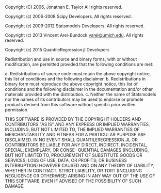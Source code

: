 Copyright (C) 2006, Jonathan E. Taylor
All rights reserved.

Copyright (c) 2006-2008 Scipy Developers.
All rights reserved.

Copyright (c) 2009-2012 Statsmodels Developers.
All rights reserved.

Copyright (c) 2013 Vincent Arel-Bundock varel@umich.edu.
All rights reserved.

Copyright (c) 2015 QuantileRegression.jl Developers

Redistribution and use in source and binary forms, with or without
modification, are permitted provided that the following conditions are met:

  a. Redistributions of source code must retain the above copyright notice,
     this list of conditions and the following disclaimer.
  b. Redistributions in binary form must reproduce the above copyright
     notice, this list of conditions and the following disclaimer in the
     documentation and/or other materials provided with the distribution.
  c. Neither the name of Statsmodels nor the names of its contributors
     may be used to endorse or promote products derived from this software
     without specific prior written permission.


THIS SOFTWARE IS PROVIDED BY THE COPYRIGHT HOLDERS AND CONTRIBUTORS "AS IS"
AND ANY EXPRESS OR IMPLIED WARRANTIES, INCLUDING, BUT NOT LIMITED TO, THE
IMPLIED WARRANTIES OF MERCHANTABILITY AND FITNESS FOR A PARTICULAR PURPOSE
ARE DISCLAIMED. IN NO EVENT SHALL QUANTILEREGRESSION.JL OR CONTRIBUTORS BE 
LIABLE FOR ANY DIRECT, INDIRECT, INCIDENTAL, SPECIAL, EXEMPLARY, OR CONSE-
QUENTIAL DAMAGES (INCLUDING, BUT NOT LIMITED TO, PROCUREMENT OF SUBSTITUTE
GOODS OR SERVICES; LOSS OF USE, DATA, OR PROFITS; OR BUSINESS INTERRUPTION)
HOWEVER CAUSED AND ON ANY THEORY OF LIABILITY, WHETHER IN CONTRACT, STRICT
LIABILITY, OR TORT (INCLUDING NEGLIGENCE OR OTHERWISE) ARISING IN ANY WAY
OUT OF THE USE OF THIS SOFTWARE, EVEN IF ADVISED OF THE POSSIBILITY OF SUCH
DAMAGE.
